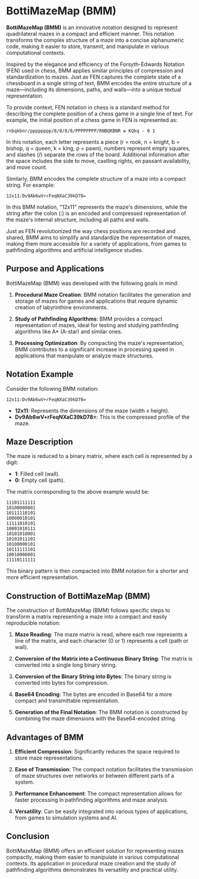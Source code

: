 # BottiMazeMap (BMM)

**BottiMazeMap (BMM)** is an innovative notation designed to represent quadrilateral mazes in a compact and efficient manner. This notation transforms the complex structure of a maze into a concise alphanumeric code, making it easier to store, transmit, and manipulate in various computational contexts.

Inspired by the elegance and efficiency of the Forsyth-Edwards Notation (FEN) used in chess, BMM applies similar principles of compression and standardization to mazes. Just as FEN captures the complete state of a chessboard in a single string of text, BMM encodes the entire structure of a maze—including its dimensions, paths, and walls—into a unique textual representation.

To provide context, FEN notation in chess is a standard method for describing the complete position of a chess game in a single line of text. For example, the initial position of a chess game in FEN is represented as:

```
rnbqkbnr/pppppppp/8/8/8/8/PPPPPPPP/RNBQKBNR w KQkq - 0 1
```

In this notation, each letter represents a piece (r = rook, n = knight, b = bishop, q = queen, k = king, p = pawn), numbers represent empty squares, and slashes (/) separate the rows of the board. Additional information after the space includes the side to move, castling rights, en passant availability, and move count.

Similarly, BMM encodes the complete structure of a maze into a compact string. For example:

```
12x11:Dv9Ab6wV+rFeqNXaC39kD78=
```

In this BMM notation, "12x11" represents the maze's dimensions, while the string after the colon (:) is an encoded and compressed representation of the maze's internal structure, including all paths and walls.

Just as FEN revolutionized the way chess positions are recorded and shared, BMM aims to simplify and standardize the representation of mazes, making them more accessible for a variety of applications, from games to pathfinding algorithms and artificial intelligence studies.

## Purpose and Applications

BottiMazeMap (BMM) was developed with the following goals in mind:

1. **Procedural Maze Creation**: BMM notation facilitates the generation and storage of mazes for games and applications that require dynamic creation of labyrinthine environments.

2. **Study of Pathfinding Algorithms**: BMM provides a compact representation of mazes, ideal for testing and studying pathfinding algorithms like A* (A-star) and similar ones.

3. **Processing Optimization**: By compacting the maze's representation, BMM contributes to a significant increase in processing speed in applications that manipulate or analyze maze structures.

## Notation Example

Consider the following BMM notation:

```
12x11:Dv9Ab6wV+rFeqNXaC39kD78=
```

- **12x11**: Represents the dimensions of the maze (width x height).
- **Dv9Ab6wV+rFeqNXaC39kD78=**: This is the compressed profile of the maze.

## Maze Description

The maze is reduced to a binary matrix, where each cell is represented by a digit:

- **1**: Filled cell (wall).
- **0**: Empty cell (path).

The matrix corresponding to the above example would be:

```
11101111111
10100000001
10111110101
10000010101
11111010101
10001010111
10101010001
10101011101
10100000101
10111111101
10010000001
11110111111
```

This binary pattern is then compacted into BMM notation for a shorter and more efficient representation.

## Construction of BottiMazeMap (BMM)

The construction of BottiMazeMap (BMM) follows specific steps to transform a matrix representing a maze into a compact and easily reproducible notation:

1. **Maze Reading**: The maze matrix is read, where each row represents a line of the matrix, and each character (0 or 1) represents a cell (path or wall).

2. **Conversion of the Matrix into a Continuous Binary String**: The matrix is converted into a single long binary string.

3. **Conversion of the Binary String into Bytes**: The binary string is converted into bytes for compression.

4. **Base64 Encoding**: The bytes are encoded in Base64 for a more compact and transmittable representation.

5. **Generation of the Final Notation**: The BMM notation is constructed by combining the maze dimensions with the Base64-encoded string.

## Advantages of BMM

1. **Efficient Compression**: Significantly reduces the space required to store maze representations.

2. **Ease of Transmission**: The compact notation facilitates the transmission of maze structures over networks or between different parts of a system.

3. **Performance Enhancement**: The compact representation allows for faster processing in pathfinding algorithms and maze analysis.

4. **Versatility**: Can be easily integrated into various types of applications, from games to simulation systems and AI.

## Conclusion

BottiMazeMap (BMM) offers an efficient solution for representing mazes compactly, making them easier to manipulate in various computational contexts. Its application in procedural maze creation and the study of pathfinding algorithms demonstrates its versatility and practical utility.

